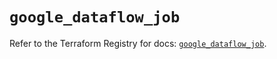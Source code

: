# `google_dataflow_job`

Refer to the Terraform Registry for docs: [`google_dataflow_job`](https://registry.terraform.io/providers/hashicorp/google/5.37.0/docs/resources/dataflow_job).
